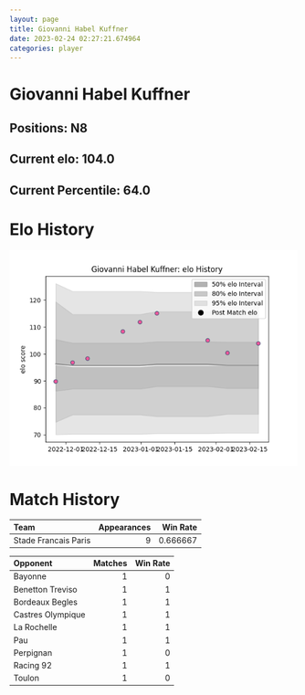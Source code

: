 ```yaml
---  
layout: page  
title: Giovanni Habel Kuffner  
date: 2023-02-24 02:27:21.674964  
categories: player  
---
```

# Giovanni Habel Kuffner

## Positions: N8

## Current elo: 104.0

## Current Percentile: 64.0

# Elo History


![elo history](history_GiovanniHabelKuffner.png)
# Match History


| Team                 |   Appearances |   Win Rate |
|:---------------------|--------------:|-----------:|
| Stade Francais Paris |             9 |   0.666667 |

| Opponent          |   Matches |   Win Rate |
|:------------------|----------:|-----------:|
| Bayonne           |         1 |          0 |
| Benetton Treviso  |         1 |          1 |
| Bordeaux Begles   |         1 |          1 |
| Castres Olympique |         1 |          1 |
| La Rochelle       |         1 |          1 |
| Pau               |         1 |          1 |
| Perpignan         |         1 |          0 |
| Racing 92         |         1 |          1 |
| Toulon            |         1 |          0 |